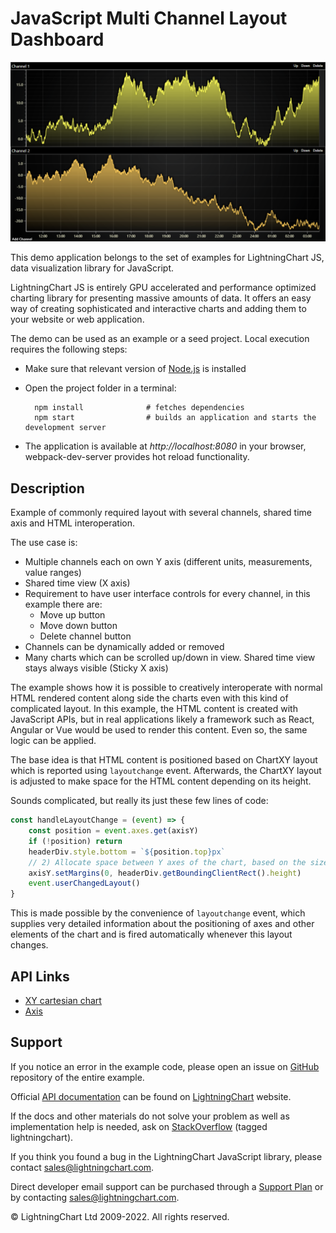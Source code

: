 # JavaScript Multi Channel Layout Dashboard

![JavaScript Multi Channel Layout Dashboard](multiChannelHTML-darkGold.png)

This demo application belongs to the set of examples for LightningChart JS, data visualization library for JavaScript.

LightningChart JS is entirely GPU accelerated and performance optimized charting library for presenting massive amounts of data. It offers an easy way of creating sophisticated and interactive charts and adding them to your website or web application.

The demo can be used as an example or a seed project. Local execution requires the following steps:

-   Make sure that relevant version of [Node.js](https://nodejs.org/en/download/) is installed
-   Open the project folder in a terminal:

          npm install              # fetches dependencies
          npm start                # builds an application and starts the development server

-   The application is available at _http://localhost:8080_ in your browser, webpack-dev-server provides hot reload functionality.


## Description

Example of commonly required layout with several channels, shared time axis and HTML interoperation.

The use case is:

-   Multiple channels each on own Y axis (different units, measurements, value ranges)
-   Shared time view (X axis)
-   Requirement to have user interface controls for every channel, in this example there are:
    -   Move up button
    -   Move down button
    -   Delete channel button
-   Channels can be dynamically added or removed
-   Many charts which can be scrolled up/down in view. Shared time view stays always visible (Sticky X axis)

The example shows how it is possible to creatively interoperate with normal HTML rendered content along side the charts even with this kind of complicated layout.
In this example, the HTML content is created with JavaScript APIs, but in real applications likely a framework such as React, Angular or Vue would be used to render this content.
Even so, the same logic can be applied.

The base idea is that HTML content is positioned based on ChartXY layout which is reported using `layoutchange` event.
Afterwards, the ChartXY layout is adjusted to make space for the HTML content depending on its height.

Sounds complicated, but really its just these few lines of code:

```js
const handleLayoutChange = (event) => {
    const position = event.axes.get(axisY)
    if (!position) return
    headerDiv.style.bottom = `${position.top}px`
    // 2) Allocate space between Y axes of the chart, based on the size of the HTML UI.
    axisY.setMargins(0, headerDiv.getBoundingClientRect().height)
    event.userChangedLayout()
}
```

This is made possible by the convenience of `layoutchange` event, which supplies very detailed information about the positioning of axes and other elements of the chart and is fired automatically whenever this layout changes.


## API Links

* [XY cartesian chart]
* [Axis]


## Support

If you notice an error in the example code, please open an issue on [GitHub][0] repository of the entire example.

Official [API documentation][1] can be found on [LightningChart][2] website.

If the docs and other materials do not solve your problem as well as implementation help is needed, ask on [StackOverflow][3] (tagged lightningchart).

If you think you found a bug in the LightningChart JavaScript library, please contact sales@lightningchart.com.

Direct developer email support can be purchased through a [Support Plan][4] or by contacting sales@lightningchart.com.

[0]: https://github.com/Arction/
[1]: https://lightningchart.com/lightningchart-js-api-documentation/
[2]: https://lightningchart.com
[3]: https://stackoverflow.com/questions/tagged/lightningchart
[4]: https://lightningchart.com/support-services/

© LightningChart Ltd 2009-2022. All rights reserved.


[XY cartesian chart]: https://lightningchart.com/js-charts/api-documentation/v7.1.0/classes/ChartXY.html
[Axis]: https://lightningchart.com/js-charts/api-documentation/v7.1.0/classes/Axis.html

